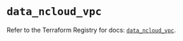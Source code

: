 # `data_ncloud_vpc`

Refer to the Terraform Registry for docs: [`data_ncloud_vpc`](https://registry.terraform.io/providers/navercloudplatform/ncloud/4.0.4/docs/data-sources/vpc).

